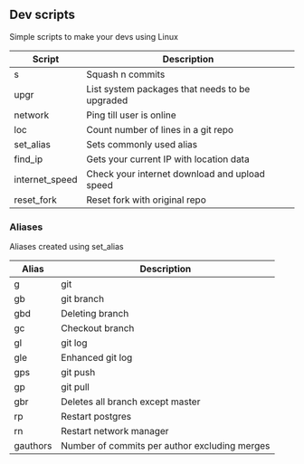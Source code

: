 ## Dev scripts

Simple scripts to make your devs using Linux

| Script         | Description                                    |
| ---------------| ---------------------------------------------- |
| s              | Squash n commits                               |
| upgr           | List system packages that needs to be upgraded |
| network        | Ping till user is online                       |
| loc            | Count number of lines in a git repo            |
| set_alias      | Sets commonly used alias                       |
| find_ip        | Gets your current IP with location data        |
| internet_speed | Check your internet download and upload speed  |
| reset_fork     | Reset fork with original repo                  |

### Aliases

Aliases created using set_alias

| Alias    | Description                                   |
| ---------| --------------------------------------------- |
| g        | git                                           |
| gb       | git branch                                    |
| gbd      | Deleting branch                               |
| gc       | Checkout branch                               |
| gl       | git log                                       |
| gle      | Enhanced git log                              |
| gps      | git push                                      |
| gp       | git pull                                      |
| gbr      | Deletes all branch except master              |
| rp       | Restart postgres                              |
| rn       | Restart network manager                       |
| gauthors | Number of commits per author excluding merges |
